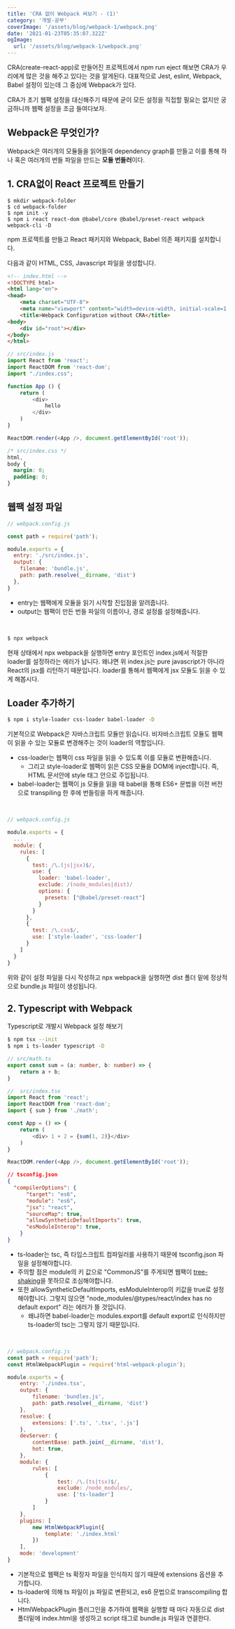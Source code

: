```yaml
---
title: 'CRA 없이 Webpack 써보기 - (1)'
category: '개발-공부'
coverImage: '/assets/blog/webpack-1/webpack.png'
date: '2021-01-23T05:35:07.322Z'
ogImage:
  url: '/assets/blog/webpack-1/webpack.png'
---
```


CRA(create-react-app)로 만들어진 프로젝트에서 npm run eject 해보면 CRA가 우리에게 많은 것을 해주고 있다는 것을 알게된다. 대표적으로 Jest, eslint, Webpack, Babel 설정이 있는데 그 중심에 Webpack가 있다.

CRA가 초기 웹팩 설정을 대신해주기 때문에 굳이 모든 설정을 직접할 필요는 없지만 궁금하니까 웹팩 설정을 조금 들여다보자.

## Webpack은 무엇인가?

Webpack은 여러개의 모듈들을 읽어들여 dependency graph를 만들고 이를 통해 하나 혹은 여러개의 번들 파일을 만드는 <strong>모듈 번들러</strong>이다.

## 1. CRA없이 React 프로젝트 만들기
```shell
$ mkdir webpack-folder
$ cd webpack-folder
$ npm init -y
$ npm i react react-dom @babel/core @babel/preset-react webpack webpack-cli -D
```
npm 프로젝트를 만들고 React 패키지와 Webpack, Babel 의존 패키지를 설치합니다.

다음과 같이 HTML, CSS, Javascript 파일을 생성합니다.
```html
<!-- index.html -->
<!DOCTYPE html>
<html lang="en">
<head>
    <meta charset="UTF-8">
    <meta name="viewport" content="width=device-width, initial-scale=1.0">
    <title>Webpack Configuration without CRA</title>
<body>
    <div id="root"></div>
</body>
</html>
```

```javascript
// src/index.js
import React from 'react';
import ReactDOM from 'react-dom';
import "./index.css";

function App () {
    return (
        <div>
            hello
        </div>
    )
}

ReactDOM.render(<App />, document.getElementById('root'));
```

```css
/* src/index.css */
html,
body {
  margin: 0;
  padding: 0;
}
```


## 웹팩 설정 파일
```javascript
// webpack.config.js

const path = require('path');

module.exports = {
  entry: './src/index.js',
  output: {
    filename: 'bundle.js',
    path: path.resolve(__dirname, 'dist')
  },
}
```
* entry는 웹팩에게 모듈을 읽기 시작할 진입점을 알려줍니다.
* output는 웹팩이 만든 번들 파일의 이름이나, 경로 설정를 설정해줍니다.

<br />

```bash
$ npx webpack
```

현재 상태에서 npx webpack을 실행하면 entry 포인트인 index.js에서 적절한 loader를 설정하라는 에러가 납니다. 왜냐면 위 index.js는 pure javascript가 아니라 React의 jsx를 리턴하기 때문입니다. loader를 통해서 웹팩에게 jsx 모듈도 읽을 수 있게 해봅시다.


## Loader 추가하기
```bash
$ npm i style-loader css-loader babel-loader -D
```

기본적으로 Webpack은 자바스크립트 모듈만 읽습니다. 비자바스크립트 모듈도 웹팩이 읽을 수 있는 모듈로 변경해주는 것이 loader의 역할입니다. 
* css-loader는 웹팩이 css 파일을 읽을 수 있도록 이를 모듈로 변환해줍니다. 
  * 그리고 style-loader로 웹팩이 읽은 CSS 모듈을 DOM에 inject합니다. 즉, HTML 문서안에 style 태그 안으로 주입됩니다.
* babel-loader는 웹팩이 js 모듈을 읽을 때 babel을 통해 ES6+ 문법을 이전 버전으로 transpiling 한 후에 번들링을 하게 해줍니다.

<br />

```javascript
// webpack.config.js 

module.exports = {
  ... 
  module: {
    rules: [
      {
        test: /\.(js|jsx)$/,
        use: {
          loader: 'babel-loader',
          exclude: /(node_modules|dist)/
          options: {
            presets: ["@babel/preset-react"]
          }
        }
      },
      {
        test: /\.css$/,
        use: ['style-loader', 'css-loader']
      }
    ]
  }
}
```

위와 같이 설정 파일을 다시 작성하고 npx webpack을 실행하면 dist 폴더 밑에 정상적으로 bundle.js 파일이 생성됩니다.

## 2. Typescript with Webpack

Typescript로 개발시 Webpack 설정 해보기

```bash
$ npm tsx --init
$ npm i ts-loader typescript -D
```

```typescript
// src/math.ts
export const sum = (a: number, b: number) => {
	return a + b;
}
```

```javascript
//  src/index.tsx
import React from 'react';
import ReactDOM from 'react-dom';
import { sum } from './math';

const App = () => {
    return (
        <div> 1 + 2 = {sum(1, 2)}</div>
    )
}

ReactDOM.render(<App />, document.getElementById('root'));

```

```json
// tsconfig.json
{
  "compilerOptions": {
      "target": "es6",                         
      "module": "es6",
      "jsx": "react",
      "sourceMap": true,
      "allowSyntheticDefaultImports": true,
      "esModuleInterop": true,
    }
}
```
* ts-loader는 tsc, 즉 타입스크립트 컴파일러를 사용하기 때문에 tsconfig.json 파일을 설정해야합니다. 
* 주의할 점은 module의 키 값으로 "CommonJS"를 주게되면 웹팩이 [tree-shaking](https://webpack.js.org/guides/tree-shaking/)을 못하므로 조심해야합니다.  
* 또한 allowSyntheticDefaultImports, esModuleInterop의 키값을 true로 설정해야합니다. 그렇지 않으면 "node_modules/@types/react/index has no default export" 라는 에러가 뜰 것입니다.
  * 왜냐하면 babel-loader는 modules.export를 default export로 인식하지만 ts-loader의 tsc는 그렇지 않기 때문입니다.

<br />

```javascript
// webpack.config.js
const path = require('path');
const HtmlWebpackPlugin = require('html-webpack-plugin');

module.exports = {
    entry: './index.tsx',
    output: {
        filename: 'bundles.js',
        path: path.resolve(__dirname, 'dist')
    },
    resolve: {
        extensions: ['.ts', '.tsx', '.js']
    },
    devServer: {
        contentBase: path.join(__dirname, 'dist'),
        hot: true,
    },
    module: {
        rules: [
            {
                test: /\.(ts|tsx)$/,
                exclude: /node_modules/,
                use: ['ts-loader']
            }
        ]
    },
    plugins: [
        new HtmlWebpackPlugin({
            template: './index.html'
        })
    ],
    mode: 'development'
}
```
* 기본적으로 웹팩은 ts 확장자 파일을 인식하지 않기 때문에 extensions 옵션을 추가합니다.
* ts-loader에 의해 ts 파일이 js 파일로 변환되고, es6 문법으로 transcompiling 합니다.
* HtmlWebpackPlugin 플러그인을 추가하여 웹팩을 실행할 때 마다 자동으로 dist 폴더밑에 index.html을 생성하고 script 태그로 bundle.js 파일과 연결한다.